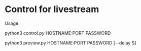 # Control for livestream

Usage:

python3 control.py HOSTNAME:PORT PASSWORD

python3 preview.py HOSTNAME:PORT PASSWORD [--delay S]
